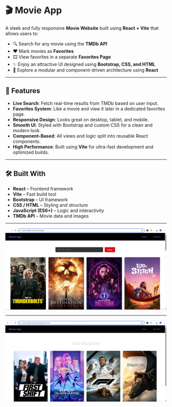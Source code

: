 # 🎬 Movie App

A sleek and fully responsive **Movie Website** built using **React + Vite** that allows users to:

- 🔍 Search for any movie using the **TMDb API**
- ❤️ Mark movies as **Favorites**
- 🎞 View favorites in a separate **Favorites Page**
- ✨ Enjoy an attractive UI designed using **Bootstrap, CSS, and HTML**
- 🧩 Explore a modular and component-driven architecture using **React**

---

## 🚀 Features

- **Live Search**: Fetch real-time results from TMDb based on user input.
- **Favorites System**: Like a movie and view it later in a dedicated favorites page.
- **Responsive Design**: Looks great on desktop, tablet, and mobile.
- **Smooth UI**: Styled with Bootstrap and custom CSS for a clean and modern look.
- **Component-Based**: All views and logic split into reusable React components.
- **High Performance**: Built using **Vite** for ultra-fast development and optimized builds.

---

## 🛠️ Built With

- **React** – Frontend framework
- **Vite** – Fast build tool
- **Bootstrap** – UI framework
- **CSS / HTML** – Styling and structure
- **JavaScript (ES6+)** – Logic and interactivity
- **TMDb API** – Movie data and images

---

![Movie Website Screenshot](./Desktop1.png)

---

![Movie Website Screenshot](./Desktop2.png)

